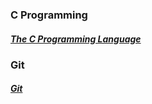 ### C Programming

##### [The C Programming Language](C/README.md)

### Git

##### [Git](Git/README.md)

